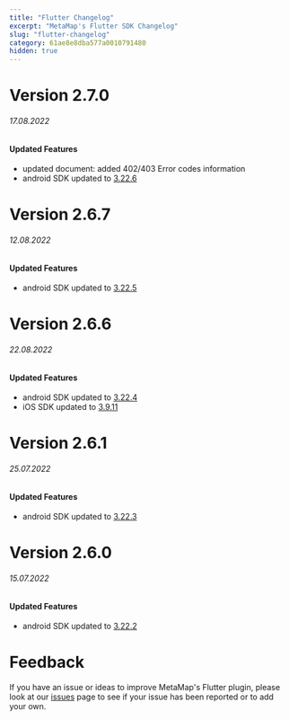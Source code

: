```yaml
---
title: "Flutter Changelog"
excerpt: "MetaMap's Flutter SDK Changelog"
slug: "flutter-changelog"
category: 61ae8e8dba577a0010791480
hidden: true
---
```

# Version 2.7.0
###### 17.08.2022

#### Updated Features
* updated document: added 402/403 Error codes information
* android SDK updated to [3.22.6](https://docs.getmati.com/docs/android-changelog#version-3226)


# Version 2.6.7
###### 12.08.2022

#### Updated Features
* android SDK updated to [3.22.5](https://docs.getmati.com/docs/android-changelog#version-3225)


# Version 2.6.6
###### 22.08.2022

#### Updated Features
* android SDK updated to [3.22.4](https://docs.getmati.com/docs/android-changelog#version-3224)
* iOS SDK updated to [3.9.11](https://docs.getmati.com/docs/ios-changelog#version-3911)




# Version 2.6.1
###### 25.07.2022

#### Updated Features
* android SDK updated to [3.22.3](https://docs.getmati.com/docs/android-changelog#version-3223)



# Version 2.6.0
###### 15.07.2022

#### Updated Features
* android SDK updated to [3.22.2](https://docs.getmati.com/docs/android-changelog#version-3222)



# Feedback

If you have an issue or ideas to improve MetaMap's Flutter plugin, please look at our [issues](https://github.com/GetMetaMap/mati-flutter-plugin/issues) page to see if your issue has been reported or to add your own.
